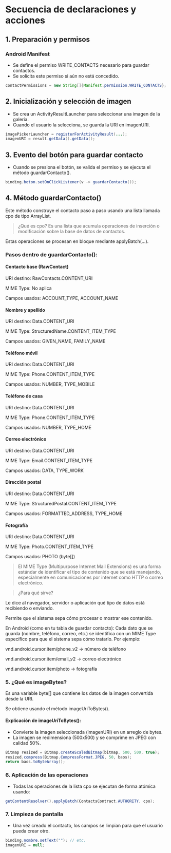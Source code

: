 # Secuencia de declaraciones y acciones

## 1. Preparación y permisos

### Android Manifest
* Se define el permiso WRITE_CONTACTS necesario para guardar contactos.
* Se solicita este permiso si aún no está concedido.

```Java
contactPermissions = new String[]{Manifest.permission.WRITE_CONTACTS};

```

## 2. Inicialización y selección de imagen

* Se crea un ActivityResultLauncher para seleccionar una imagen de la galería.
* Cuando el usuario la selecciona, se guarda la URI en imagenURI.

```Java
imagePickerLauncher = registerForActivityResult(...);
imagenURI = result.getData().getData();

```

## 3. Evento del botón para guardar contacto
* Cuando se presiona el botón, se valida el permiso y se ejecuta el método guardarContacto().

```Java
binding.boton.setOnClickListener(v -> guardarContacto());
```

## 4. Método guardarContacto()
Este método construye el contacto paso a paso usando una lista llamada cpo de tipo ArrayList<ContentProviderOperation>.

> ¿Qué es cpo?
> Es una lista que acumula operaciones de inserción o modificación sobre la base de datos de contactos.

Estas operaciones se procesan en bloque mediante applyBatch(...).

### Pasos dentro de guardarContacto():

#### Contacto base (RawContact)

URI destino: RawContacts.CONTENT_URI

MIME Type: No aplica

Campos usados: ACCOUNT_TYPE, ACCOUNT_NAME

#### Nombre y apellido

URI destino: Data.CONTENT_URI

MIME Type: StructuredName.CONTENT_ITEM_TYPE

Campos usados: GIVEN_NAME, FAMILY_NAME

#### Teléfono móvil

URI destino: Data.CONTENT_URI

MIME Type: Phone.CONTENT_ITEM_TYPE

Campos usados: NUMBER, TYPE_MOBILE

#### Teléfono de casa

URI destino: Data.CONTENT_URI

MIME Type: Phone.CONTENT_ITEM_TYPE

Campos usados: NUMBER, TYPE_HOME

#### Correo electrónico

URI destino: Data.CONTENT_URI

MIME Type: Email.CONTENT_ITEM_TYPE

Campos usados: DATA, TYPE_WORK

#### Dirección postal

URI destino: Data.CONTENT_URI

MIME Type: StructuredPostal.CONTENT_ITEM_TYPE

Campos usados: FORMATTED_ADDRESS, TYPE_HOME

#### Fotografía

URI destino: Data.CONTENT_URI

MIME Type: Photo.CONTENT_ITEM_TYPE

Campos usados: PHOTO (byte[])

> El MIME Type (Multipurpose Internet Mail Extensions) es una forma estándar de identificar el tipo de contenido que se está manejando, especialmente en comunicaciones por internet como HTTP o correo electrónico.

> ¿Para qué sirve?

Le dice al navegador, servidor o aplicación qué tipo de datos está recibiendo o enviando.

Permite que el sistema sepa cómo procesar o mostrar ese contenido.


En Android (como en tu tabla de guardar contacto): Cada dato que se guarda (nombre, teléfono, correo, etc.) se identifica con un MIME Type específico para que el sistema sepa cómo tratarlo. Por ejemplo:

vnd.android.cursor.item/phone_v2 → número de teléfono

vnd.android.cursor.item/email_v2 → correo electrónico

vnd.android.cursor.item/photo → fotografía

### 5. ¿Qué es imageBytes?
Es una variable byte[] que contiene los datos de la imagen convertida desde la URI.

Se obtiene usando el método imageUriToBytes().

#### Explicación de imageUriToBytes():

* Convierte la imagen seleccionada (imagenURI) en un arreglo de bytes.
* La imagen se redimensiona (500x500) y se comprime en JPEG con calidad 50%.

```Java
Bitmap resized = Bitmap.createScaledBitmap(bitmap, 500, 500, true);
resized.compress(Bitmap.CompressFormat.JPEG, 50, baos);
return baos.toByteArray();
```
### 6. Aplicación de las operaciones

* Todas las operaciones de la lista cpo se ejecutan de forma atómica usando:

```Java
getContentResolver().applyBatch(ContactsContract.AUTHORITY, cpo);
```

### 7. Limpieza de pantalla

* Una vez creado el contacto, los campos se limpian para que el usuario pueda crear otro.

```Java
binding.nombre.setText(""); // etc.
imagenURI = null;
```
